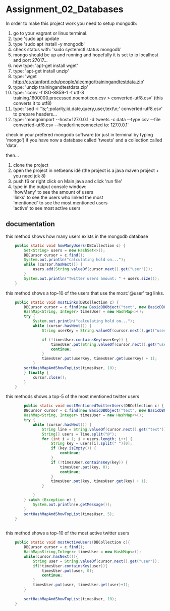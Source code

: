 # Assignment_02_Databases

In order to make this project work you need to setup mongodb:
1. go to your vagrant or linux terminal.
2. type 'sudo apt update
3. type 'sudo apt install -y mongodb'
4. check status with: 'sudo systemctl status mongodb'
5. mongo should be up and running and hopefully it is set to ip localhost and port 27017...
6. now type: 'apt-get install wget'
7. type: 'apt-get install unzip'
8. type: 'wget http://cs.stanford.edu/people/alecmgo/trainingandtestdata.zip'
9. type: 'unzip trainingandtestdata.zip'
10. type: 'iconv -f ISO-8859-1 -t utf-8 training.1600000.processed.noemoticon.csv > converted-utf8.csv' (this converts it to utf8)
11. type: 'sed -i '1s;^;polarity,id,date,query,user,text\n;' converted-utf8.csv' to prepare headers...
12. type: 'mongoimport --host=127.0.0.1 -d tweets -c data --type csv --file converted-utf8.csv --headerlineconnected to: 127.0.0.1'

check in your prefered mongodb software (or just in terminal by typing 'mongo') if you have now a database called 'tweets' and a collection called 'data'.


then...

1. clone the project
2. open the project in netbeans idé (the project is a java maven project + you need jdk 8)
3. push f6 or right click on Main.java and click 'run file'
4. type in the output console window:<br>
  'howMany' to see the amount of users<br>
  'links' to see the users who linked the most<br>
  'mentioned' to see the most mentioned users<br>
  'active' to see most active users
  
 
 
<h2>documentation</h2>

this method shows how many users exists in the mongodb database
```java
    public static void howManyUsers(DBCollection c) {
        Set<String> users = new HashSet<>();
        DBCursor cursor = c.find();
        System.out.println("calculating hold on...");
        while (cursor.hasNext()) {
            users.add(String.valueOf(cursor.next().get("user")));
        }
        System.out.println("Twitter users amount: " + users.size());
    }
```

this method shows a top-10 of the users that use the most:'@user' tag links.
```java
    public static void mostLinks(DBCollection c) {
        DBCursor cursor = c.find(new BasicDBObject("text", new BasicDBObject("$regex", "@")));
        HashMap<String, Integer> timesUser = new HashMap<>();
        try {
            System.out.println("calculating hold on...");
            while (cursor.hasNext()) {
                String userKey = String.valueOf(cursor.next().get("user"));

                if (!timesUser.containsKey(userKey)) {
                    timesUser.put(String.valueOf(cursor.next().get("user")), 1);
                    continue;
                }
                timesUser.put(userKey, timesUser.get(userKey) + 1);
            }
        sortHashMapAndShowTopList(timesUser, 10);
        } finally {
            cursor.close();
        }
    }
``` 

this methods shows a top-5 of the most mentioned twitter users
```java
        public static void mostMentionedTwitterUsers(DBCollection c) {
        DBCursor cursor = c.find(new BasicDBObject("text", new BasicDBObject("$regex", "@")));
        HashMap<String, Integer> timesUser = new HashMap<>();
        try {
            while (cursor.hasNext()) {
                String line = String.valueOf(cursor.next().get("text"));
                String[] users = line.split("@");
                for (int i = 1; i < users.length; i++) {
                    String key = users[i].split(" ")[0];
                    if (key.isEmpty()) {
                        continue;
                    }
                    if (!timesUser.containsKey(key)) {
                        timesUser.put(key, 0);
                        continue;
                    }
                    timesUser.put(key, timesUser.get(key) + 1);
                }

            }
        } catch (Exception e) {
            System.out.println(e.getMessage());
        }
        sortHashMapAndShowTopList(timesUser, 5);
    }
   
```
 this method shows a top-10 of the most active twitter users   
```java
    public static void mostActiveUsers(DBCollection c){
        DBCursor cursor = c.find();
        HashMap<String,Integer> timesUser = new HashMap<>();   
        while(cursor.hasNext()){
            String user = String.valueOf(cursor.next().get("user"));
            if(!timesUser.containsKey(user)){
                timesUser.put(user, 0);
                continue;
            }
            timesUser.put(user, timesUser.get(user)+1);
        }
        
        sortHashMapAndShowTopList(timesUser, 10);
    }

```
